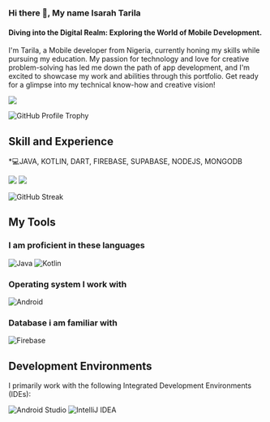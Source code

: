 
### Hi there 👋, My name Isarah Tarila
#### Diving into the Digital Realm: Exploring the World of Mobile Development.
I'm Tarila, a Mobile developer from Nigeria, currently honing my skills while pursuing my education. My passion for technology and love for creative problem-solving has led me down the path of app development, and I'm excited to showcase my work and abilities through this portfolio. Get ready for a glimpse into my technical know-how and creative vision!

![](https://komarev.com/ghpvc/?username=IsarahTarila1)

<img src="https://github-profile-trophy.vercel.app/?username=IsarahTarila1&column=6&margin-w=15&margin-h=15" alt="GitHub Profile Trophy">

## Skill and Experience
*💻JAVA, KOTLIN, DART, FIREBASE, SUPABASE, NODEJS, MONGODB


<img src="https://github-readme-stats.vercel.app/api?username=IsarahTarila1&show_icons=true"/>

<img src="https://github-readme-stats.vercel.app/api/top-langs/?username=IsarahTarila1&layout=compact"/>

![GitHub Streak](https://github-readme-streak-stats.herokuapp.com/?user=IsarahTarila1)


##  My Tools
### I am proficient in these languages

![Java](https://img.shields.io/badge/java-%23ED8B00.svg?style=for-the-badge&logo=openjdk&logoColor=white)
![Kotlin](https://img.shields.io/badge/kotlin-%237F52FF.svg?style=for-the-badge&logo=kotlin&logoColor=white)

### Operating system I work with
![Android](https://img.shields.io/badge/Android-3DDC84?style=for-the-badge&logo=android&logoColor=white)

### Database i am familiar with
![Firebase](https://img.shields.io/badge/Firebase-039BE5?style=for-the-badge&logo=Firebase&logoColor=white)

## Development Environments

I primarily work with the following Integrated Development Environments (IDEs):

 ![Android Studio](https://img.shields.io/badge/Android%20Studio-3DDC84?style=for-the-badge&logo=android-studio&logoColor=white)
![IntelliJ IDEA](https://img.shields.io/badge/IntelliJ%20IDEA-000000?style=for-the-badge&logo=intellij-idea&logoColor=white)



